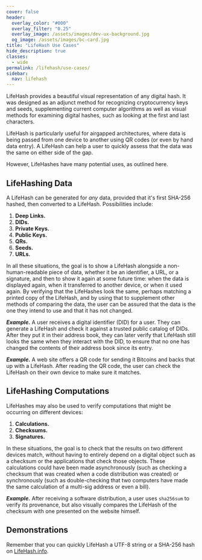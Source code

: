 ```yaml
---
cover: false
header:
  overlay_color: "#000"
  overlay_filter: "0.25"
  overlay_image: /assets/images/dev-ux-background.jpg
  og_image: /assets/images/bc-card.jpg
title: "LifeHash Use Cases"
hide_description: true
classes:
  - wide
permalink: /lifehash/use-cases/
sidebar:
  nav: lifehash
---
```


LifeHash provides a beautiful visual representation of any digital
hash. It was designed as an adjunct method for recognizing
cryptocurrency keys and seeds, supplementing current computer
algorithms as well as visual methods for examining digital hashes, such
as looking at the first and last characters.

LifeHash is particularly useful for airgapped architectures, where
data is being passed from one device to another using QR codes (or
even by hand data entry). A LifeHash can help a user to quickly assess
that the data was the same on either side of the gap.

However, LifeHashes have many potential uses, as outlined here.

## LifeHashing Data

A LifeHash can be generated for *any* data, provided that it's first
SHA-256 hashed, then converted to a LifeHash. Possibilities include:

1. **Deep Links.**
1. **DIDs.**
1. **Private Keys.**
1. **Public Keys.**
1. **QRs.**
1. **Seeds.**
1. **URLs.** 

In all these situations, the goal is to show a LifeHash alongside a
non-human-readable piece of data, whether it be an identifier, a URL,
or a signature, and then to show it again at some future time: when
the data is displayed again, when it transferred to another device, or
when it used again. By verifying that the LifeHashes look the same,
perhaps matching a printed copy of the LifeHash, and by using that to
supplement other methods of comparing the data, the user can be
assured that the data is the one they intend to use and that it has
not changed.

***Example.*** A user receives a digital identifier (DID) for a
user. They can generate a LifeHash and check it against a trusted
public catalog of DIDs. After they put it in their address book, they
can later verify that LifeHash still looks the same when they interact
with the DID, to ensure that no one has changed the contents of their
address book since its entry.

***Example.*** A web site offers a QR code for sending it Bitcoins and
backs that up with a LifeHash. After reading the QR code, the user can
check the LifeHash on their own device to make sure it matches.

## LifeHashing Computations

LifeHashes may also be used to verify computations that might be
occurring on different devices:

1. **Calculations.**
1. **Checksums.**
1. **Signatures.**

In these situations, the goal is to check that the results on two
different devices match, without having to entirely depend on a
digital object such as a checksum or the applications that check those
objects. These calculations could have been made asynchronously (such
as checking a checksum that was created when a code distribution was
created) or synchronously (such as double-checking that two computers
have made the same calculation of a multi-sig address or even a bill).

***Example.*** After receiving a software distribution, a user uses
`sha256sum` to verify its provenance, but also visually compares the
LifeHash of the checksum with one presented on the website himself.

## Demonstrations

Remember that you can quickly LifeHash a UTF-8 string or a SHA-256
hash on [LifeHash.info](https://lifehash.info/).

